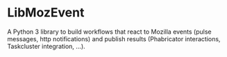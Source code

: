 LibMozEvent
===========

A Python 3 library to build workflows that react to Mozilla events (pulse messages, http notifications) and publish results (Phabricator interactions, Taskcluster integration, ...).
